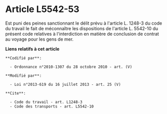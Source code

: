 # Article L5542-53

Est puni des peines sanctionnant le délit prévu à l'article L. 1248-3 du code du travail le fait de méconnaître les
dispositions de l'article L. 5542-10 du présent code relatives à l'interdiction en matière de conclusion de contrat au voyage
pour les gens de mer.

**Liens relatifs à cet article**

	**Codifié par**:

	  - Ordonnance n°2010-1307 du 28 octobre 2010 - art. (V)

	**Modifié par**:

	  - Loi n°2013-619 du 16 juillet 2013 - art. 25 (V)

	**Cite**:

	  - Code du travail - art. L1248-3
	  - Code des transports - art. L5542-10
